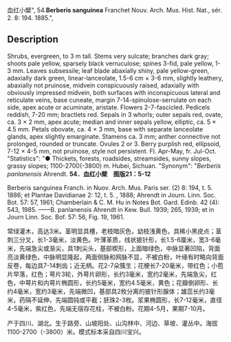 血红小檗",
54.**Berberis sanguinea** Franchet Nouv. Arch. Mus. Hist. Nat., sér. 2. 8: 194. 1885.",

## Description
Shrubs, evergreen, to 3 m tall. Stems very sulcate; branches dark gray; shoots pale yellow, sparsely black verruculose; spines 3-fid, pale yellow, 1-3 mm. Leaves subsessile; leaf blade abaxially shiny, pale yellow-green, adaxially dark green, linear-lanceolate, 1.5-6 cm × 3-6 mm, slightly leathery, abaxially not pruinose, midvein conspicuously raised, adaxially with obviously impressed midvein, both surfaces with inconspicuous lateral and reticulate veins, base cuneate, margin 7-14-spinulose-serrulate on each side, apex acute or acuminate, aristate. Flowers 2-7-fascicled. Pedicels reddish, 7-20 mm; bractlets red. Sepals in 3 whorls; outer sepals red, ovate, ca. 3 × 2 mm, apex acute; median and inner sepals yellow, elliptic, ca. 5 × 4.5 mm. Petals obovate, ca. 4 × 3 mm, base with separate lanceolate glands, apex slightly emarginate. Stamens ca. 3 mm; anther connective not prolonged, rounded or truncate. Ovules 2 or 3. Berry purplish red, ellipsoid, 7-12 × 4-5 mm, not pruinose, style not persistent. Fl. Apr-May, fr. Jul-Oct.
  "Statistics": "● Thickets, forests, roadsides, streamsides, sunny slopes, grassy slopes; 1100-2700(-3800) m. Hubei, Sichuan.
  "Synonym": "*Berberis panlanensis* Ahrendt.
**54．血红小檗　图版21：5-12**

Berberis sanguinea Franch. in Nuov. Arch. Mus. Paris ser. (2) 8: 194, t. 5. 1886; et Plantae Davidianae 2: 12, t. 5. , 1888; Ahrendt in Journ. Linn. Soc. Bot. 57: 57, 1961; Chamberlain & C. M. Hu in Notes Bot. Gard. Edinb. 42 (4): 543, 1985. ——B. panlanensis Ahrendt in Kew. Bull. 1939; 265, 1939; et in Journ Linn. Soc. Bof. 57: 56, Fig. 19, 1961.

常绿灌木，高达3米。茎明显具槽，老枝暗灰色，幼枝浅黄色，具稀小黑疣点；茎刺三分叉，长1-3毫米，淡黄色。叶薄革质，线状披针形，长1.5-6厘米，宽3-6毫米，先端急尖或渐尖，具1刺尖头，基部楔形，上面暗绿色，中脉显著凹陷，背面亮淡黄绿色，中脉明显隆起，两面侧脉和网脉不显，不被白粉，叶缘有时略向背面反卷，每边具7-14刺齿；近无柄。花2-7朵簇生；花梗长7-20毫米，带红色；小苞片早落，红色；萼片3轮，外萼片卵形，长约3毫米，宽约2毫米，先端急尖，红色，中萼片和内萼片椭圆形，长约5毫米，宽约4.5毫米，黄色；花瓣倒卵形、长约4毫米，宽约3毫米，先端微凹，基部具2枚分离的披针形腺体；雄蕊长约3毫米，药隔不延伸，先端圆钝或平截；胚珠2-3枚。浆果椭圆形，长7-12毫米，直径4-5毫米，紫红色，先端无宿存花柱，不被白粉。花期4-5月，果期7-10月。

产于四川、湖北。生于路旁、山坡阳处、山沟林中、河边、草坡、灌丛中。海拔1100-2700（-3800）米。模式标本采自四川宝兴。
